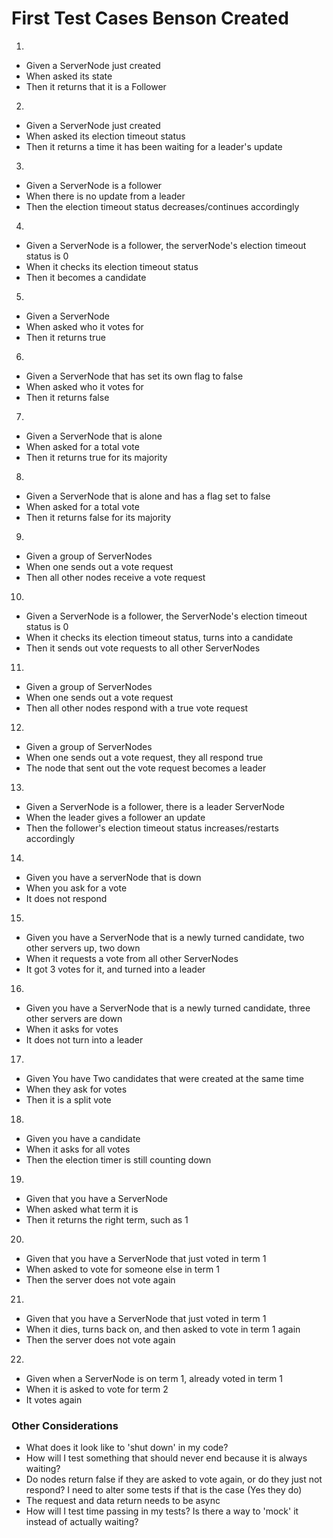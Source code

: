 # First Test Cases Benson Created

1. <br/>

- Given a ServerNode just created
- When asked its state
- Then it returns that it is a Follower

2. <br/>

- Given a ServerNode just created
- When asked its election timeout status
- Then it returns a time it has been waiting for a leader's update

3. <br/>

- Given a ServerNode is a follower
- When there is no update from a leader
- Then the election timeout status decreases/continues accordingly

4. <br/>

- Given a ServerNode is a follower, the serverNode's election timeout status is 0
- When it checks its election timeout status
- Then it becomes a candidate

5. <br/>

- Given a ServerNode
- When asked who it votes for
- Then it returns true

6. <br/>

- Given a ServerNode that has set its own flag to false
- When asked who it votes for
- Then it returns false

7. <br/>

- Given a ServerNode that is alone
- When asked for a total vote
- Then it returns true for its majority

8. <br/>

- Given a ServerNode that is alone and has a flag set to false
- When asked for a total vote
- Then it returns false for its majority

9. <br/>

- Given a group of ServerNodes
- When one sends out a vote request
- Then all other nodes receive a vote request

10. <br/>

- Given a ServerNode is a follower, the ServerNode's election timeout status is 0
- When it checks its election timeout status, turns into a candidate
- Then it sends out vote requests to all other ServerNodes

11. <br/>

- Given a group of ServerNodes
- When one sends out a vote request
- Then all other nodes respond with a true vote request

12. <br/>

- Given a group of ServerNodes
- When one sends out a vote request, they all respond true
- The node that sent out the vote request becomes a leader

13. <br/>

- Given a ServerNode is a follower, there is a leader ServerNode
- When the leader gives a follower an update
- Then the follower's election timeout status increases/restarts accordingly

14. <br/>

- Given you have a serverNode that is down
- When you ask for a vote
- It does not respond

15. <br/>

- Given you have a ServerNode that is a newly turned candidate, two other servers up, two down
- When it requests a vote from all other ServerNodes
- It got 3 votes for it, and turned into a leader

16. <br/>

- Given you have a ServerNode that is a newly turned candidate, three other servers are down
- When it asks for votes
- It does not turn into a leader

17. <br/>

- Given You have Two candidates that were created at the same time
- When they ask for votes
- Then it is a split vote

18. <br/>

- Given you have a candidate
- When it asks for all votes
- Then the election timer is still counting down

19. <br/>

- Given that you have a ServerNode
- When asked what term it is
- Then it returns the right term, such as 1

20. <br/>

- Given that you have a ServerNode that just voted in term 1
- When asked to vote for someone else in term 1
- Then the server does not vote again

21. <br/>

- Given that you have a ServerNode that just voted in term 1
- When it dies, turns back on, and then asked to vote in term 1 again
- Then the server does not vote again

22. <br/>

- Given when a ServerNode is on term 1, already voted in term 1
- When it is asked to vote for term 2
- It votes again

### Other Considerations

- What does it look like to 'shut down' in my code?
- How will I test something that should never end because it is always waiting?
- Do nodes return false if they are asked to vote again, or do they just not respond? I need to alter some tests if that is the case (Yes they do)
- The request and data return needs to be async
- How will I test time passing in my tests? Is there a way to 'mock' it instead of actually waiting?
